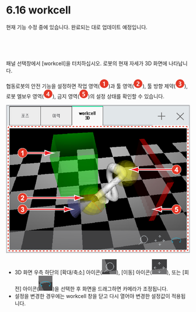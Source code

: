 ﻿# 6.16 workcell

현재 기능 수정 중에 있습니다. 완료되는 대로 업데이트 예정입니다.

<br>
<br>
<br>

패널 선택창에서 \[workcell\]을 터치하십시오. 로봇의 현재 자세가 3D 화면에 나타납니다.

협동로봇의 안전 기능을 설정하면 작업 영역\(![](../_assets/c1.png)\)과 툴 영역\(![](../_assets/c2.png)\), 툴 방향 제약\(![](../_assets/c3.png)\), 로봇 엘보우 영역\(![](../_assets/c4.png)\), 금지 영역\(![](../_assets/c5.png)\)의 설정 상태를 확인할 수 있습니다.

![그림 48 workcell모니터링](../_assets/image_174.png)

* 3D 화면 우측 하단의 \[확대/축소\] 아이콘\(![](../_assets/wc-zoom.png)\), \[이동\] 아이콘\(![](../_assets/wc-pan.png)\), 또는 \[회전\] 아이콘\(![](../_assets/wc-rotate.png)\)을 선택한 후 화면을 드래그하면 카메라가 조정됩니다.
* 설정을 변경한 경우에는 workcell 창을 닫고 다시 열어야 변경한 설정값이 적용됩니다.

